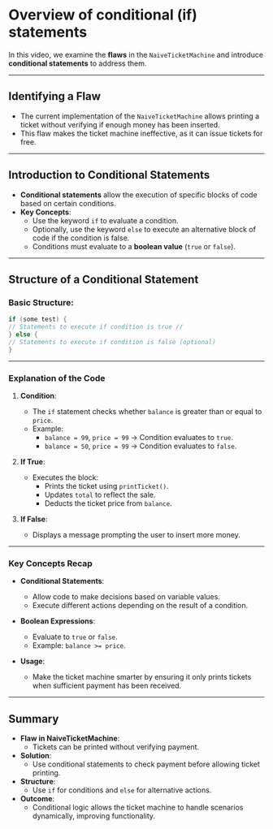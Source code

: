# Overview of conditional (if) statements

In this video, we examine the **flaws** in the `NaiveTicketMachine` and introduce **conditional statements** to address them.

---

## Identifying a Flaw

- The current implementation of the `NaiveTicketMachine` allows printing a ticket without verifying if enough money has been inserted.
- This flaw makes the ticket machine ineffective, as it can issue tickets for free.

---

## Introduction to Conditional Statements

- **Conditional statements** allow the execution of specific blocks of code based on certain conditions.
- **Key Concepts**:
  - Use the keyword `if` to evaluate a condition.
  - Optionally, use the keyword `else` to execute an alternative block of code if the condition is false.
  - Conditions must evaluate to a **boolean value** (`true` or `false`).

---

## Structure of a Conditional Statement

### Basic Structure:

```java
if (some test) { 
// Statements to execute if condition is true // 
} else { 
// Statements to execute if condition is false (optional) 
}
```

---

### Explanation of the Code

1. **Condition**:
   - The `if` statement checks whether `balance` is greater than or equal to `price`.
   - Example:
     - `balance = 99`, `price = 99` → Condition evaluates to `true`.
     - `balance = 50`, `price = 99` → Condition evaluates to `false`.

2. **If True**:
   - Executes the block:
     - Prints the ticket using `printTicket()`.
     - Updates `total` to reflect the sale.
     - Deducts the ticket price from `balance`.

3. **If False**:
   - Displays a message prompting the user to insert more money.

---

### Key Concepts Recap

- **Conditional Statements**:
  - Allow code to make decisions based on variable values.
  - Execute different actions depending on the result of a condition.

- **Boolean Expressions**:
  - Evaluate to `true` or `false`.
  - Example: `balance >= price`.

- **Usage**:
  - Make the ticket machine smarter by ensuring it only prints tickets when sufficient payment has been received.

---

## Summary

- **Flaw in NaiveTicketMachine**:
  - Tickets can be printed without verifying payment.
- **Solution**:
  - Use conditional statements to check payment before allowing ticket printing.
- **Structure**:
  - Use `if` for conditions and `else` for alternative actions.
- **Outcome**:
  - Conditional logic allows the ticket machine to handle scenarios dynamically, improving functionality.
